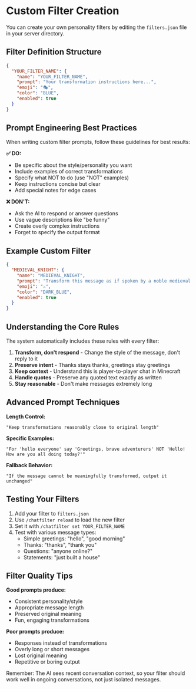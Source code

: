 # Custom Filter Creation

You can create your own personality filters by editing the `filters.json` file in your server directory.

## Filter Definition Structure

```json
{
  "YOUR_FILTER_NAME": {
    "name": "YOUR_FILTER_NAME",
    "prompt": "Your transformation instructions here...",
    "emoji": "🎭",
    "color": "BLUE",
    "enabled": true
  }
}
```

## Prompt Engineering Best Practices

When writing custom filter prompts, follow these guidelines for best results:

**✅ DO:**
- Be specific about the style/personality you want
- Include examples of correct transformations
- Specify what NOT to do (use "NOT" examples)
- Keep instructions concise but clear
- Add special notes for edge cases

**❌ DON'T:**
- Ask the AI to respond or answer questions
- Use vague descriptions like "be funny"
- Create overly complex instructions
- Forget to specify the output format

## Example Custom Filter

```json
{
  "MEDIEVAL_KNIGHT": {
    "name": "MEDIEVAL_KNIGHT",
    "prompt": "Transform this message as if spoken by a noble medieval knight. Use 'thee', 'thou', 'verily', and formal speech patterns. ONLY respond with the rewritten message, no explanations.\nSPECIAL NOTE: For 'thanks' say 'I am in thy debt' NOT 'You're welcome, good sir'",
    "emoji": "⚔️",
    "color": "DARK_BLUE",
    "enabled": true
  }
}
```

## Understanding the Core Rules

The system automatically includes these rules with every filter:

1. **Transform, don't respond** - Change the style of the message, don't reply to it
2. **Preserve intent** - Thanks stays thanks, greetings stay greetings
3. **Keep context** - Understand this is player-to-player chat in Minecraft
4. **Handle quotes** - Preserve any quoted text exactly as written
5. **Stay reasonable** - Don't make messages extremely long

## Advanced Prompt Techniques

**Length Control:**
```
"Keep transformations reasonably close to original length"
```

**Specific Examples:**
```
"For 'hello everyone' say 'Greetings, brave adventurers' NOT 'Hello! How are you all doing today?'"
```

**Fallback Behavior:**
```
"If the message cannot be meaningfully transformed, output it unchanged"
```

## Testing Your Filters

1. Add your filter to `filters.json`
2. Use `/chatfilter reload` to load the new filter
3. Set it with `/chatfilter set YOUR_FILTER_NAME`
4. Test with various message types:
   - Simple greetings: "hello", "good morning"
   - Thanks: "thanks", "thank you"
   - Questions: "anyone online?"
   - Statements: "just built a house"

## Filter Quality Tips

**Good prompts produce:**
- Consistent personality/style
- Appropriate message length
- Preserved original meaning
- Fun, engaging transformations

**Poor prompts produce:**
- Responses instead of transformations
- Overly long or short messages
- Lost original meaning
- Repetitive or boring output

Remember: The AI sees recent conversation context, so your filter should work well in ongoing conversations, not just isolated messages.
